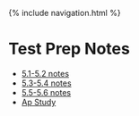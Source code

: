 {% include navigation.html %}
# Test Prep Notes
- [5.1-5.2 notes](https://gabrielboudreau.github.io/notes/week0)
- [5.3-5.4 notes](https://gabrielboudreau.github.io/notes/week1)
- [5.5-5.6 notes](https://gabrielboudreau.github.io/notes/week2)
- [Ap Study](https://gabrielboudreau.github.io/notes/APStudy) 
